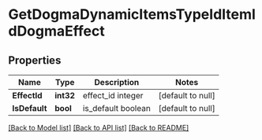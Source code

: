 # GetDogmaDynamicItemsTypeIdItemIdDogmaEffect

## Properties
Name | Type | Description | Notes
------------ | ------------- | ------------- | -------------
**EffectId** | **int32** | effect_id integer | [default to null]
**IsDefault** | **bool** | is_default boolean | [default to null]

[[Back to Model list]](../README.md#documentation-for-models) [[Back to API list]](../README.md#documentation-for-api-endpoints) [[Back to README]](../README.md)


